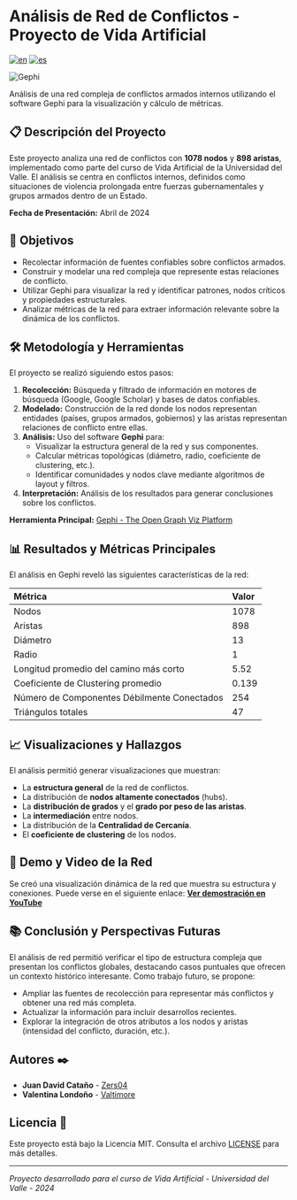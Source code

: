 # Análisis de Red de Conflictos - Proyecto de Vida Artificial

[![en](https://img.shields.io/badge/lang-en-blue.svg)](https://github.com/Zers04/Network-Analysis-of-Internal-Conflicts/blob/main/README.md)
[![es](https://img.shields.io/badge/lang-es-blue.svg)](https://github.com/Zers04/Network-Analysis-of-Internal-Conflicts/blob/main/README-es.md)

![Gephi](https://img.shields.io/badge/Gephi-0.10%2B-green)

Análisis de una red compleja de conflictos armados internos utilizando el software Gephi para la visualización y cálculo de métricas.

## 📋 Descripción del Proyecto

Este proyecto analiza una red de conflictos con **1078 nodos** y **898 aristas**, implementado como parte del curso de Vida Artificial de la Universidad del Valle. El análisis se centra en conflictos internos, definidos como situaciones de violencia prolongada entre fuerzas gubernamentales y grupos armados dentro de un Estado.

**Fecha de Presentación:** Abril de 2024

## 🎯 Objetivos

- Recolectar información de fuentes confiables sobre conflictos armados.
- Construir y modelar una red compleja que represente estas relaciones de conflicto.
- Utilizar Gephi para visualizar la red y identificar patrones, nodos críticos y propiedades estructurales.
- Analizar métricas de la red para extraer información relevante sobre la dinámica de los conflictos.

## 🛠️ Metodología y Herramientas

El proyecto se realizó siguiendo estos pasos:

1.  **Recolección:** Búsqueda y filtrado de información en motores de búsqueda (Google, Google Scholar) y bases de datos confiables.
2.  **Modelado:** Construcción de la red donde los nodos representan entidades (países, grupos armados, gobiernos) y las aristas representan relaciones de conflicto entre ellas.
3.  **Análisis:** Uso del software **Gephi** para:
    - Visualizar la estructura general de la red y sus componentes.
    - Calcular métricas topológicas (diámetro, radio, coeficiente de clustering, etc.).
    - Identificar comunidades y nodos clave mediante algoritmos de layout y filtros.
4.  **Interpretación:** Análisis de los resultados para generar conclusiones sobre los conflictos.

**Herramienta Principal:** [Gephi - The Open Graph Viz Platform](https://gephi.org/)

## 📊 Resultados y Métricas Principales

El análisis en Gephi reveló las siguientes características de la red:

| Métrica | Valor |
| :--- | :--- |
| Nodos | 1078 |
| Aristas | 898 |
| Diámetro | 13 |
| Radio | 1 |
| Longitud promedio del camino más corto | 5.52 |
| Coeficiente de Clustering promedio | 0.139 |
| Número de Componentes Débilmente Conectados | 254 |
| Triángulos totales | 47 |

## 📈 Visualizaciones y Hallazgos

El análisis permitió generar visualizaciones que muestran:
- La **estructura general** de la red de conflictos.
- La distribución de **nodos altamente conectados** (hubs).
- La **distribución de grados** y el **grado por peso de las aristas**.
- La **intermediación** entre nodos.
- La distribución de la **Centralidad de Cercanía**.
- El **coeficiente de clustering** de los nodos.

## 🎥 Demo y Video de la Red

Se creó una visualización dinámica de la red que muestra su estructura y conexiones. Puede verse en el siguiente enlace:
[**Ver demostración en YouTube**](https://youtu.be/vnTD_hIhufo?si=7mALQF5dfQBRnCVz)

## 📚 Conclusión y Perspectivas Futuras

El análisis de red permitió verificar el tipo de estructura compleja que presentan los conflictos globales, destacando casos puntuales que ofrecen un contexto histórico interesante. Como trabajo futuro, se propone:
- Ampliar las fuentes de recolección para representar más conflictos y obtener una red más completa.
- Actualizar la información para incluir desarrollos recientes.
- Explorar la integración de otros atributos a los nodos y aristas (intensidad del conflicto, duración, etc.).

## Autores ✒️

* **Juan David Cataño** - [Zers04](https://github.com/Zers04)
* **Valentina Londoño** - [Valtimore](https://github.com/valtimore)

## Licencia 📄

Este proyecto está bajo la Licencia MIT. Consulta el archivo [LICENSE](LICENSE) para más detalles.

---

*Proyecto desarrollado para el curso de Vida Artificial - Universidad del Valle - 2024*
